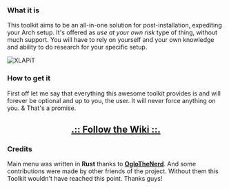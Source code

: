 ### What it is

This toolkit aims to be an all-in-one solution for post-installation, expediting your Arch setup. It's offered as *use at your own risk* type of thing, without much support. You will have to rely on yourself and your own knowledge and ability to do research for your specific setup.

![XLAPiT](https://i.imgur.com/JuWceYE.png)

### How to get it

First off let me say that everything this awesome toolkit provides is and will forever be optional and up to you, the user. It will never force anything on you. & That's a promise.

<div align="center">

## [.:: Follow the Wiki ::.](https://wiki.xerolinux.xyz/xlapit/)

</div>

### Credits

Main menu was written in **Rust** thanks to [**OgloTheNerd**](https://github.com/Oglo12). And some contributions were made by other friends of the project. Without them this Toolkit wouldn't have reached this point. Thanks guys!
